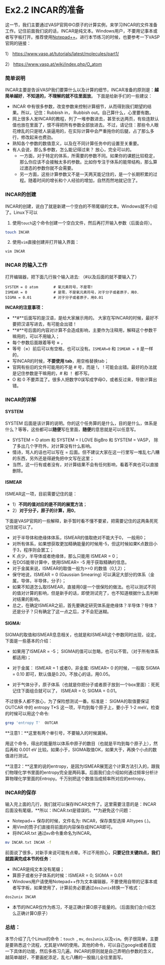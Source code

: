 # Ex2.2 INCAR的准备

这一节，我们主要通过VASP官网中O原子的计算实例，来学习INCAR的文件准备工作。记住前面我们说的话，INCAR是纯文本。Windows用户，不要用记事本或者写字板打开。推荐使用[Notepad++](https://notepad-plus-plus.org/)。进行本节练习的时候，也要参考一下VASP官网的链接：

1） https://www.vasp.at/tutorials/latest/molecules/part1/

2） https://www.vasp.at/wiki/index.php/O_atom



### 简单说明

INCAR主要是告诉VASP我们要算什么以及计算的细节，INCAR准备的原则是：**越简单越好**，**不知道的，不理解的就不往里面放**。 下面是给新手们的一些建议：

- INCAR 中有很多参数，改变参数来控制计算细节，从而得到我们期望的结果。所以，记住：Rubbish in， Rubbish out。自己算什么，心里要有数。
- 网上很多人发INCAR的教程，列了一堆参数进去，甚至长达两页，有些连默认值也放在里面了，恨不得把所有参数全部放进去。不过，请记住：那些令人眼花缭乱的只是唬人装逼用的，在实际计算中会严重拖你的后腿，占了那么多行，修改起来也费劲。
- 熟知各个参数的数值意义，以及在不同计算任务中的设置至关重要。
- 有人会说，那么多参数，怎么能记得过来？ 放心，完全可以的。
  - 一方面，对于特定的体系，所需要的参数不同。如果你的课题比较稳定，那么你应该不会接触太多的参数。比如你专注于体系的能带结构，那么算过渡态的参数你就不会需要。
  - 另一方面，这些计算参数又不是一天两天能记住的，是一个长期积累的过程。随着时间的增长和个人经验的增加，自然而然地就记住了。

### INCAR的创建

INCAR的创建，说白了就是新建一个空白的不带尾缀的文本。Windows就不介绍了。Linux下可以

1. 使用`touch`这个命令创建一个空白文件，然后再打开输入参数（后面会将）。

```bash
touch INCAR
```

2. 使用`vim`直接创建并打开输入界面：

```bash
vim INCAR
```

### INCAR 的输入工作

打开编辑器，把下面几行挨个输入进去: （#以及后面的就不要输入了）

```
SYSTEM = O atom       # 氧元素符号，不是零!
ISMEAR = 0            # 是零，不是氧元素符号，对于分子或者原子，用0.
SIGMA = 0.01          # 对于分子或者原子，用0.01
```

**INCAR的注意事项：**

* **#**后面写的是汉语，是给大家展示用的。 大家在写INCAR的时候，最好不要把汉语写进去，有可能会出错！
* **#**号后面的内容对计算不会造成影响，主要作为注释用，解释这个参数干嘛用的，可以不用输入；
* 每个参数后面跟着等号 **=** ， 
* 等号（**=**）前后可以有空格，也可以没有。`ISMEAR=0` 和 `ISMEAR = 0` 是一样的，
* 写INCAR的时候，**不要使用 tab**，用空格替换tab；
* 官网有些旧的文件可能用的不是 # 号，而是 !， ! 可能会出错。最好的办法就是记住参数是干嘛用的，# 和 ！ 都不写。
* O 和 0 不要弄混了。很多人把数字0误写成字母O，或者反过来，导致计算出错。



### INCAR的详解

#### SYSTEM 

SYSTEM 后面是该计算的说明。你的这个任务算的是什么，目的是什么，体系是什么？等等，这些都可以**随便**写在里面，**随便**的意思就是可以任意写。

* SYSTEM = O atom 和 SYSTEM = I LOVE BigBro  和 SYSTEM = VASP， 除了多出几个字符外，对计算没有什么影响。
* 情诗，骂人的话也可以写在 = 后面。但不建议大家在这一行里写一堆乱七八糟的东西，另外还是得避免把中文写在这里；
* 当然，这一行有或者没有，对计算结果不会有任何影响，看着不爽也可以直接删除。

#### ISMEAR 

ISMEAR这一项，目前需要记住的是：

* 1）**不同的值对应的是不同的展宽方法**；
* 2）**对于分子，原子的计算，用0**。

下面是VASP官网的一些解释，新手暂时看不懂不要紧，把需要记住的这两条死死记住就可以了。

* 对于半导体和绝缘体体系，ISMEAR的值取绝对不能大于0， 一般用0；
* 对所有体系，如果想获取更加精确能量的时候用-5，但这时候如果K点数目小于3，程序则会罢工；
* K 点少，半导体或者绝缘体，那么只能用 ISMEAR = 0；
* 在DOS能带计算中，使用ISMEAR= -5 用于获取精确的信息。 
* 对于金属来说，ISMEAR的取值一般为>=0 的数值（0,1,2）；
* 保守地说，ISMEAR = 0 (Gaussian Smearing) 可以满足大部分的体系（金属，导体，半导体，分子）；
* 如果不知道怎么取ISMEAR，直接用0是一个很保险的做法。也可以测试不同的值对计算的影响，但是新手的话，即使测试完了，也不知道根据什么去判断对结果的影响。
* 总之，在确定ISMEAR之前，首先要确定研究体系是绝缘体？半导体？导体？还是分子？只有确定了这一点之后，才不会犯迷糊。



#### SIGMA:

SIGMA的取值和ISMEAR息息相关，也就是和ISMEAR这个参数同时出现，设定。下面是一些基本的介绍：

* 如果用了ISMEAR = -5； SIGMA的值可以忽略，也可以不管。（对于所有体系都适用)；

* 对于金属： ISMEAR = 1 或者0，非金属: ISMEAR= 0 的时候，一般取 SIGMA = 0.10 即可，默认值是0.20。不放心的话，用0.05。

* 对于气体分子，原子体系（也就是你把分子或者原子放到一个box里面）：死死记住下面组合就可以了， ISMEAR = 0; SIGMA = 0.01。


不过很多人都不放心，为了保险想测试一番。标准是： SIGMA的取值要保证OUTCAR 中的 entropy T*S 这一项，平均到每个原子上，要小于 1-2 meV。检查的时候可以用这个命令: 

```bash
grep 'entropy T'  OUTCAR 
```

**注意1：**这里有两个单引号，不要输入的时候漏掉。

用这个命令，得出的能量除以体系中原子的数目（也就是平均到每个原子上），然后再和 0.001 eV 比较。如果小于，SIGMA取值OK，如果大于，再换个小点的数值进行测试。

**注意2：**这里的说的entropy，是因为ISMEAR展宽这个计算方法引入的，跟我们物理化学书里面的entropy完全是两码事。后面我们会介绍如何通过频率分析计算物理化学里面的Entropy。千万别把这个数值当成频率所对应的entropy。



### INCAR的保存

输入完上面的几行，我们就可以保存INCAR文件了。这里需要注意的是：INCAR后面没有尾缀，**所以：INCAR.txt是错误的。**为避免这个问题：

* Notepad++ 保存的时候，文件名为: INCAR，保存类型选择 Alltypes (*.*)。
* 用Vim的筒子们直接将前面的内容保存成INCAR即可。
* 将INCAR.txt 通过`mv`命令重命名为INCAR。

```bash
mv INCAR.txt INCAR -f
```

前面说了很多，对新手来说可能有点晕。不过不用担心，**只要记住关键四点，我们就圆满完成本节的任务**：

* INCAR是纯文本没有尾缀；
* 算原子或者分子体系的时候：ISMEAR = 0;  SIGMA = 0.01
* Windows用户请使用Notepad++作为文本编辑器，不要使用自带的记事本或者写字板，如果使用了，计算前务必要通过`dos2unix`转换一下格式：

```bash
dos2unix INCAR 
```

* 本节的INCAR仅作为练习，不是正确计算O原子能量的。（后面我们会介绍怎么正确计算O原子）

### 总结：

本节介绍了几个Linux的命令：`touch `, `mv`, `dos2unix`,以及`vim`。例子很简单，主要是要熟悉这个流程，尤其是VIM的使用。其他的命令，可以自己google或者百度一下具体的功能，然后多练习几遍。INCAR的原则就是自己弄明白参数的含义，越简单越好，不要画蛇添足，乱七八糟的一股脑儿全往里面写。
